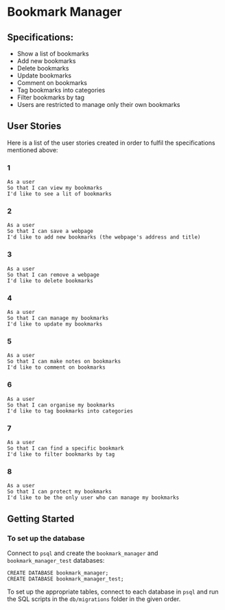 # Bookmark Manager

## Specifications:
* Show a list of bookmarks
* Add new bookmarks
* Delete bookmarks
* Update bookmarks
* Comment on bookmarks
* Tag bookmarks into categories
* Filter bookmarks by tag
* Users are restricted to manage only their own bookmarks


## User Stories

Here is a list of the user stories created in order to fulfil the specifications mentioned above: 

### 1

```
As a user
So that I can view my bookmarks
I'd like to see a lit of bookmarks
```

### 2

```
As a user 
So that I can save a webpage
I'd like to add new bookmarks (the webpage's address and title)
```

### 3

```
As a user 
So that I can remove a webpage
I'd like to delete bookmarks
```

### 4 

```
As a user 
So that I can manage my bookmarks
I'd like to update my bookmarks
```

### 5

```
As a user 
So that I can make notes on bookmarks
I'd like to comment on bookmarks
```

### 6

```
As a user 
So that I can organise my bookmarks
I'd like to tag bookmarks into categories
```

### 7

```
As a user
So that I can find a specific bookmark
I'd like to filter bookmarks by tag
```

### 8 

```
As a user
So that I can protect my bookmarks
I'd like to be the only user who can manage my bookmarks
```

## Getting Started

### To set up the database

Connect to `psql` and create the `bookmark_manager` and `bookmark_manager_test` databases:

```
CREATE DATABASE bookmark_manager;
CREATE DATABASE bookmark_manager_test;
```

To set up the appropriate tables, connect to each database in `psql` and run the SQL scripts in the `db/migrations` folder in the given order.
